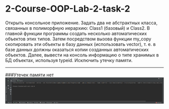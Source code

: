 # 2-Course-OOP-Lab-2-task-2
Открыть консольное приложение.  Задать два не абстрактных класса, связанных в полиморфную иерархию: Class1 (базовый) и Class2. В главной функции программы создать несколько автоматических объектов этих типов. Затем посредством вызова функции my_copy скопировать эти объекты в базу данных (использовать vector), т. е. в базе данных должны оказаться копии созданных автоматических объектов.  Далее, вывести на консоль информацию о типе хранимых в БД объектах, используя typeid.  Исключить утечку памяти.

---
###Утечек памяти нет
![no memory leaks](res/pic/valgrind.png) 